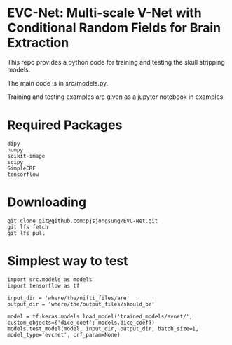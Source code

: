 # EVC-Net: Multi-scale V-Net with Conditional Random Fields for Brain Extraction

This repo provides a python code for training and testing the skull stripping models.

The main code is in src/models.py.

Training and testing examples are given as a jupyter notebook in examples.

# Required Packages
```
dipy
numpy
scikit-image
scipy
SimpleCRF
tensorflow
```

# Downloading
```
git clone git@github.com:pjsjongsung/EVC-Net.git
git lfs fetch
git lfs pull
```

# Simplest way to test
```
import src.models as models
import tensorflow as tf

input_dir = 'where/the/nifti_files/are'
output_dir = 'where/the/output_files/should_be'

model = tf.keras.models.load_model('trained_models/evnet/', custom_objects={'dice_coef': models.dice_coef})
models.test_model(model, input_dir, output_dir, batch_size=1, model_type='evcnet', crf_param=None)
```
